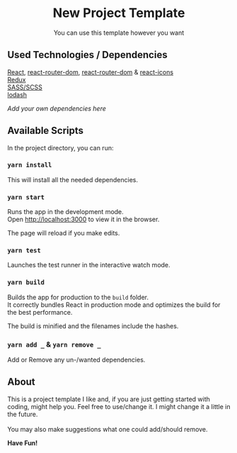 <h1 align="center">
  New Project Template
</h1>
<p align="center">
  You can use this template however you want
</p>

## Used Technologies / Dependencies

[React](https://reactjs.org/), [react-router-dom](https://www.npmjs.com/package/), [react-router-dom](https://www.npmjs.com/package/react-router-dom) & [react-icons](https://www.npmjs.com/package/react-icons) <br/>
[Redux](https://www.npmjs.com/package/redux) <br/>
[SASS/SCSS](https://www.npmjs.com/package/node-sass)<br/>
[lodash](https://www.npmjs.com/package/lodash)<br/>

_Add your own dependencies here_

## Available Scripts

In the project directory, you can run:

### `yarn install`

This will install all the needed dependencies.

### `yarn start`

Runs the app in the development mode.<br />
Open [http://localhost:3000](http://localhost:3000) to view it in the browser.

The page will reload if you make edits.<br />

### `yarn test`

Launches the test runner in the interactive watch mode.<br />

### `yarn build`

Builds the app for production to the `build` folder.<br />
It correctly bundles React in production mode and optimizes the build for the best performance.

The build is minified and the filenames include the hashes.<br />

### `yarn add _` & `yarn remove _`

Add or Remove any un-/wanted dependencies.

## About

This is a project template I like and, if you are just getting started with coding, might help you. Feel free to use/change it. I might change it a little in the future. <br/><br/>
You may also make suggestions what one could add/should remove.

**Have Fun!**
